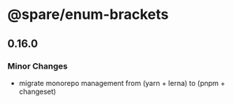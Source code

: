# @spare/enum-brackets

## 0.16.0

### Minor Changes

- migrate monorepo management from (yarn + lerna) to (pnpm + changeset)
